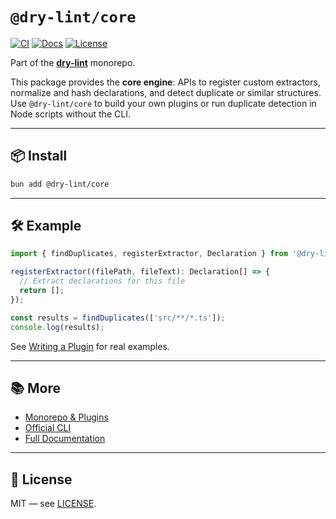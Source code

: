 # `@dry-lint/core`

[![CI](https://github.com/dry-lint/dry-lint/actions/workflows/ci.yml/badge.svg)](https://github.com/dry-lint/dry-lint/actions/workflows/ci.yml) [![Docs](https://img.shields.io/badge/docs-%E2%9C%93-blue)](https://dry-lint.github.io/dry-lint/) [![License](https://img.shields.io/npm/l/@dry-lint/cli)](https://github.com/dry-lint/dry-lint/blob/main/LICENSE)

Part of the [**dry-lint**](https://github.com/dry-lint/dry-lint) monorepo.

This package provides the **core engine**: APIs to register custom extractors, normalize and hash declarations, and detect duplicate or similar structures. Use `@dry-lint/core` to build your own plugins or run duplicate detection in Node scripts without the CLI.

---

## 📦 Install

```bash
bun add @dry-lint/core
```

---

## 🛠 Example

```ts
import { findDuplicates, registerExtractor, Declaration } from '@dry-lint/core';

registerExtractor((filePath, fileText): Declaration[] => {
  // Extract declarations for this file
  return [];
});

const results = findDuplicates(['src/**/*.ts']);
console.log(results);
```

See [Writing a Plugin](https://github.com/dry-lint/dry-lint#-writing-a-plugin) for real examples.

---

## 📚 More

- [Monorepo & Plugins](https://github.com/dry-lint/dry-lint#-packages)
- [Official CLI](https://www.npmjs.com/package/@dry-lint/cli)
- [Full Documentation](https://dry-lint.github.io/dry-lint/)

---

## 📄 License

MIT — see [LICENSE](https://github.com/dry-lint/dry-lint/blob/main/LICENSE).
